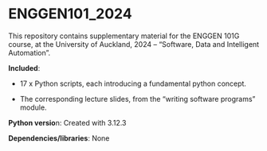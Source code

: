 # ENGGEN101_2024

This repository contains supplementary material for the ENGGEN 101G course, at the University of Auckland, 2024 – “Software, Data and Intelligent Automation”.

**Included**: 

- 17 x Python scripts, each introducing a fundamental python concept.

-	The corresponding lecture slides, from the “writing software programs” module.

**Python versio**n: Created with 3.12.3

**Dependencies/libraries**: None 
